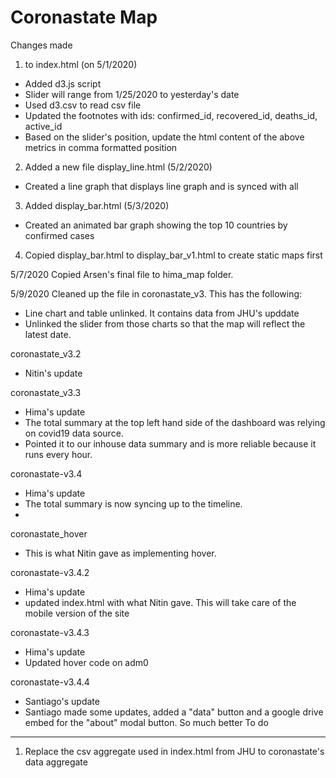 # Coronastate Map

Changes made
1. to index.html (on 5/1/2020)
* Added d3.js script
* Slider will range from 1/25/2020 to yesterday's date
* Used d3.csv to read csv file
* Updated the footnotes with ids: confirmed_id, recovered_id, deaths_id, active_id
* Based on the slider's position, update the html content of the above metrics in comma formatted position
2. Added a new file display_line.html (5/2/2020)
* Created a line graph that displays line graph and is synced with all  
3. Added display_bar.html (5/3/2020)
* Created an animated bar graph showing the top 10 countries by confirmed cases
4. Copied display_bar.html to display_bar_v1.html to create static maps first


5/7/2020
Copied Arsen's final file to hima_map folder.

5/9/2020
Cleaned up the file in coronastate_v3.
This has the following:
- Line chart and table unlinked. It contains data from JHU's upddate
- Unlinked the slider from those charts so that the map will reflect the latest date.

coronastate_v3.2
 - Nitin's update
 
coronastate_v3.3
 - Hima's update
 - The total summary at the top left hand side of the dashboard was relying on covid19 data source.
 - Pointed it to our inhouse data summary and is more reliable because it runs every hour.

coronastate-v3.4
  - Hima's update
  - The total summary is now syncing up to the timeline.
  - 
coronastate_hover
  - This is what Nitin gave as implementing hover.
  
coronastate-v3.4.2
  - Hima's update
  - updated index.html with what Nitin gave. This will take care of the mobile version of the site

coronastate-v3.4.3
  - Hima's update
  - Updated hover code on adm0
 
coronastate-v3.4.4
  - Santiago's update
  - Santiago made some updates, added a "data" button and a google drive embed for the "about" modal button. So much better
To do
-----
1. Replace the csv aggregate used in index.html from JHU to coronastate's data aggregate
